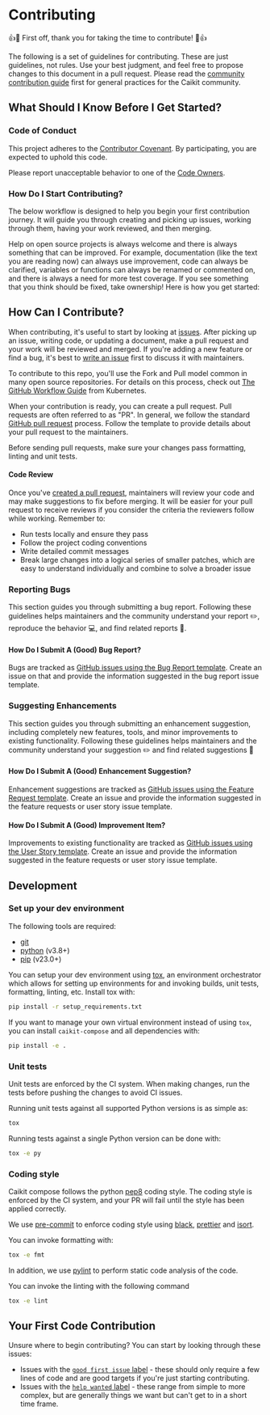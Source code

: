 # Contributing

👍🎉 First off, thank you for taking the time to contribute! 🎉👍

The following is a set of guidelines for contributing. These are just guidelines, not rules. Use your best judgment, and feel free to propose changes to this document in a pull request. Please read the [community contribution guide](https://github.com/caikit/community/blob/main/CONTRIBUTING.md) first for general practices for the Caikit community.

## What Should I Know Before I Get Started?

### Code of Conduct

This project adheres to the [Contributor Covenant](./code-of-conduct.md). By participating, you are expected to uphold this code.

Please report unacceptable behavior to one of the [Code Owners](./CODEOWNERS).

### How Do I Start Contributing?

The below workflow is designed to help you begin your first contribution journey. It will guide you through creating and picking up issues, working through them, having your work reviewed, and then merging.

Help on open source projects is always welcome and there is always something that can be improved. For example, documentation (like the text you are reading now) can always use improvement, code can always be clarified, variables or functions can always be renamed or commented on, and there is always a need for more test coverage. If you see something that you think should be fixed, take ownership! Here is how you get started:

## How Can I Contribute?

When contributing, it's useful to start by looking at [issues](https://github.com/caikit/caikit-compose/issues). After picking up an issue, writing code, or updating a document, make a pull request and your work will be reviewed and merged. If you're adding a new feature or find a bug, it's best to [write an issue](https://github.com/caikit/caikit-compose/issues/new?assignees=&labels=&template=feature_request.md&title=) first to discuss it with maintainers.

To contribute to this repo, you'll use the Fork and Pull model common in many open source repositories. For details on this process, check out [The GitHub Workflow
Guide](https://github.com/kubernetes/community/blob/master/contributors/guide/github-workflow.md)
from Kubernetes.

When your contribution is ready, you can create a pull request. Pull requests are often referred to as "PR". In general, we follow the standard [GitHub pull request](https://help.github.com/en/articles/about-pull-requests) process. Follow the template to provide details about your pull request to the maintainers.

Before sending pull requests, make sure your changes pass formatting, linting and unit tests.

#### Code Review

Once you've [created a pull request](#how-can-i-contribute), maintainers will review your code and may make suggestions to fix before merging. It will be easier for your pull request to receive reviews if you consider the criteria the reviewers follow while working. Remember to:

- Run tests locally and ensure they pass
- Follow the project coding conventions
- Write detailed commit messages
- Break large changes into a logical series of smaller patches, which are easy to understand individually and combine to solve a broader issue

### Reporting Bugs

This section guides you through submitting a bug report. Following these guidelines helps maintainers and the community understand your report ✏️, reproduce the behavior 💻, and find related reports 🔎.

#### How Do I Submit A (Good) Bug Report?

Bugs are tracked as [GitHub issues using the Bug Report template](https://github.com/caikit/caikit-compose/issues/new?assignees=&labels=&template=bug_report.md&title=). Create an issue on that and provide the information suggested in the bug report issue template.

### Suggesting Enhancements

This section guides you through submitting an enhancement suggestion, including completely new features, tools, and minor improvements to existing functionality. Following these guidelines helps maintainers and the community understand your suggestion ✏️ and find related suggestions 🔎

#### How Do I Submit A (Good) Enhancement Suggestion?

Enhancement suggestions are tracked as [GitHub issues using the Feature Request template](https://github.com/caikit/caikit-compose/issues/new?assignees=&labels=&template=feature_request.md&title=). Create an issue and provide the information suggested in the feature requests or user story issue template.

#### How Do I Submit A (Good) Improvement Item?

Improvements to existing functionality are tracked as [GitHub issues using the User Story template](https://github.com/caikit/caikit-compose/issues/new?assignees=&labels=&template=user_story.md&title=). Create an issue and provide the information suggested in the feature requests or user story issue template.

## Development

### Set up your dev environment

The following tools are required:

- [git](https://git-scm.com)
- [python](https://www.python.org) (v3.8+)
- [pip](https://pypi.org/project/pip/) (v23.0+)

You can setup your dev environment using [tox](https://tox.wiki/en/latest/), an environment orchestrator which allows for setting up environments for and invoking builds, unit tests, formatting, linting, etc. Install tox with:

```sh
pip install -r setup_requirements.txt
```

If you want to manage your own virtual environment instead of using `tox`, you can install `caikit-compose` and all dependencies with:

```sh
pip install -e .
```

### Unit tests

Unit tests are enforced by the CI system. When making changes, run the tests before pushing the changes to avoid CI issues.

Running unit tests against all supported Python versions is as simple as:

```sh
tox
```

Running tests against a single Python version can be done with:

```sh
tox -e py
```

### Coding style

Caikit compose follows the python [pep8](https://peps.python.org/pep-0008/) coding style. The coding style is enforced by the CI system, and your PR will fail until the style has been applied correctly.

We use [pre-commit](https://pre-commit.com/) to enforce coding style using [black](https://github.com/psf/black), [prettier](https://github.com/prettier/prettier) and [isort](https://pycqa.github.io/isort/).

You can invoke formatting with:

```sh
tox -e fmt
```

In addition, we use [pylint](https://www.pylint.org) to perform static code analysis of the code.

You can invoke the linting with the following command

```sh
tox -e lint
```

## Your First Code Contribution

Unsure where to begin contributing? You can start by looking through these issues:

- Issues with the [`good first issue` label](https://github.com/caikit/caikit-compose/issues?q=is%3Aopen+is%3Aissue+label%3A%22good+first+issue%22) - these should only require a few lines of code and are good targets if you're just starting contributing.
- Issues with the [`help wanted` label](https://github.com/caikit/caikit-compose/issues?q=is%3Aopen+is%3Aissue+label%3A%22help+wanted%22) - these range from simple to more complex, but are generally things we want but can't get to in a short time frame.

<!-- ## Releasing (Maintainers only)

The responsibility for releasing new versions of the libraries falls to the maintainers. Releases will follow standard [semantic versioning](https://semver.org/) and be hosted on [pypi](https://pypi.org/project/caikit-compose/). -->
